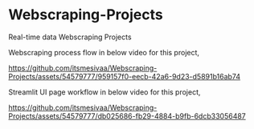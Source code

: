 # Webscraping-Projects
Real-time data Webscraping Projects

Webscraping process flow in below video for this project,

https://github.com/itsmesivaa/Webscraping-Projects/assets/54579777/959157f0-eecb-42a6-9d23-d5891b16ab74

Streamlit UI page workflow in below video for this project, 

https://github.com/itsmesivaa/Webscraping-Projects/assets/54579777/db025686-fb29-4884-b9fb-6dcb33056487
